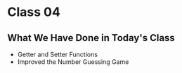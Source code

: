 # Class 04

## What We Have Done in Today's Class

- Getter and Setter Functions
- Improved the Number Guessing Game
